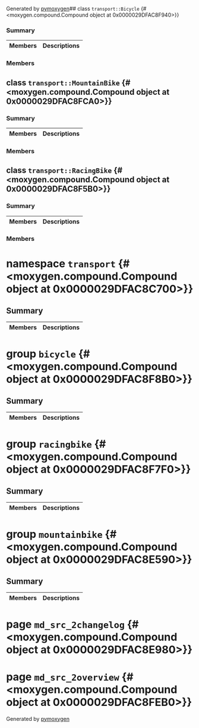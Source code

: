 Generated by [pymoxygen](https://github.com/Aravind-Sundararajan/pymoxygen)## class `transport::Bicycle` {#&lt;moxygen.compound.Compound object at 0x0000029DFAC8F940&gt;}}






### Summary

 Members                        | Descriptions                                
--------------------------------|---------------------------------------------

### Members



## class `transport::MountainBike` {#&lt;moxygen.compound.Compound object at 0x0000029DFAC8FCA0&gt;}}






### Summary

 Members                        | Descriptions                                
--------------------------------|---------------------------------------------

### Members



## class `transport::RacingBike` {#&lt;moxygen.compound.Compound object at 0x0000029DFAC8F5B0&gt;}}






### Summary

 Members                        | Descriptions                                
--------------------------------|---------------------------------------------

### Members



# namespace `transport` {#&lt;moxygen.compound.Compound object at 0x0000029DFAC8C700&gt;}}





## Summary

 Members                        | Descriptions                                
--------------------------------|---------------------------------------------

# group `bicycle` {#&lt;moxygen.compound.Compound object at 0x0000029DFAC8F8B0&gt;}}





## Summary

 Members                        | Descriptions                                
--------------------------------|---------------------------------------------

# group `racingbike` {#&lt;moxygen.compound.Compound object at 0x0000029DFAC8F7F0&gt;}}





## Summary

 Members                        | Descriptions                                
--------------------------------|---------------------------------------------

# group `mountainbike` {#&lt;moxygen.compound.Compound object at 0x0000029DFAC8E590&gt;}}





## Summary

 Members                        | Descriptions                                
--------------------------------|---------------------------------------------

# page `md_src_2changelog` {#&lt;moxygen.compound.Compound object at 0x0000029DFAC8E980&gt;}}





# page `md_src_2overview` {#&lt;moxygen.compound.Compound object at 0x0000029DFAC8FEB0&gt;}}





Generated by [pymoxygen](https://github.com/Aravind-Sundararajan/pymoxygen)